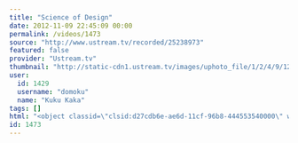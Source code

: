 ```yaml
---
title: "Science of Design"
date: 2012-11-09 22:45:09 00:00
permalink: /videos/1473
source: "http://www.ustream.tv/recorded/25238973"
featured: false
provider: "Ustream.tv"
thumbnail: "http://static-cdn1.ustream.tv/images/uphoto_file/1/2/4/9/12494883/th/smalls2_120_12494883_logofec_1346758424.jpg"
user:
  id: 1429
  username: "domoku"
  name: "Kuku Kaka"
tags: []
html: "<object classid=\"clsid:d27cdb6e-ae6d-11cf-96b8-444553540000\" width=\"480\" height=\"296\" id=\"utv939928\" name=\"utv_n_998435\"><param name=\"wmode\" value=\"transparent\"><param name=\"flashvars\" value=\"loc=%2F&amp;autoplay=false&amp;vid=25238973\"><param name=\"wmode\" value=\"opaque\"><param name=\"allowfullscreen\" value=\"true\"><param name=\"allowscriptaccess\" value=\"always\"><param name=\"src\" value=\"http://www.ustream.tv/flash/viewer.swf\"><embed flashvars=\"loc=%2F&amp;autoplay=false&amp;vid=25238973\" width=\"480\" height=\"296\" wmode=\"transparent\" allowfullscreen=\"true\" allowscriptaccess=\"always\" id=\"utv939928\" name=\"utv_n_998435\" src=\"http://www.ustream.tv/flash/viewer.swf\" type=\"application/x-shockwave-flash\"></embed></object>"
id: 1473
---
```


